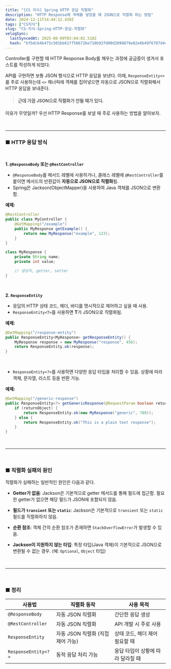 ```yaml
---
title: "[CS 지식] Spring HTTP 응답 직렬화"
description: "HTTP Response에 객체를 넣었을 때 JSON으로 직렬화 하는 방법"
date: 2024-12-11T14:44:12.430Z
tags: ["CS지식"]
slug: "CS-지식-Spring-HTTP-응답-직렬화"
velogSync:
  lastSyncedAt: 2025-08-09T03:04:02.518Z
  hash: "bfbdcb4b473c501bb61ff56672be710b92fd00d2098879e82e6b49f6707d44d1"
---
```


Controller를 구현할 때 HTTP Response Body를 채우는 과정에 궁금증이 생겨서 포스트를 작성하게 되었다.

API를 구현하면 보통 JSON 형식으로 HTTP 응답을 보낸다.
이때, `ResponseEntity<>`를 주로 사용하는데 `<>` 제너릭에 객체를 집어넣으면 자동으로 JSON으로 직렬화해서 HTTP 응답을 보내준다.


> #### 근데 가끔 JSON으로 직렬화가 안될 때가 있다.

이유가 무엇일까?
우선 HTTP Response를 보낼 때 주로 사용하는 방법을 알아보자.

<br>

---

### ■ HTTP 응답 방식

<br>

__1. `@ResponseBody` 또는 `@RestController`__
- `@ResponseBody`를 메서드 레벨에 사용하거나, 클래스 레벨에 `@RestController`를 붙이면 메서드의 반환값이 **자동으로 JSON으로 직렬화**됨.
- Spring은 Jackson(ObjectMapper)을 사용하여 Java 객체를 JSON으로 변환함.

**예제:**
```java
@RestController
public class MyController {
    @GetMapping("/example")
    public MyResponse getExample() {
        return new MyResponse("example", 123);
    }
}

class MyResponse {
    private String name;
    private int value;

    // 생성자, getter, setter
}
```
<br>

__2. `ResponseEntity`__
- 응답의 HTTP 상태 코드, 헤더, 바디를 명시적으로 제어하고 싶을 때 사용.
- `ResponseEntity<T>`를 사용하면 **T**가 JSON으로 직렬화됨.

**예제:**
```java
@GetMapping("/response-entity")
public ResponseEntity<MyResponse> getResponseEntity() {
    MyResponse response = new MyResponse("response", 456);
    return ResponseEntity.ok(response);
}
```

<br>

- `ResponseEntity<?>`를 사용하면 다양한 응답 타입을 처리할 수 있음. 상황에 따라 객체, 문자열, 리스트 등을 반환 가능.

**예제:**
```java
@GetMapping("/generic-response")
public ResponseEntity<?> getGenericResponse(@RequestParam boolean returnObject) {
    if (returnObject) {
        return ResponseEntity.ok(new MyResponse("generic", 789));
    } else {
        return ResponseEntity.ok("This is a plain text response");
    }
}
```

<br>

---

<br>

### ■ 직렬화 실패의 원인

직렬화가 실패하는 일반적인 원인은 다음과 같다.

- **Getter가 없음**: Jackson은 기본적으로 getter 메서드를 통해 필드에 접근함. 필요한 getter가 없으면 해당 필드가 JSON에 포함되지 않음.

- **필드가 `transient` 또는 `static`**: Jackson은 기본적으로 `transient` 또는 `static` 필드를 직렬화하지 않음.

- **순환 참조**: 객체 간의 순환 참조가 존재하면 `StackOverflowError`가 발생할 수 있음.

- **Jackson이 지원하지 않는 타입**: 특정 타입(Java 객체)이 기본적으로 JSON으로 변환될 수 없는 경우. (예: `Optional`, `Object` 타입)

<br>

---

<br>

### ■ 정리
| 사용법             | 직렬화 동작             | 사용 목적                       |
|-------------------|-----------------------|--------------------------------|
| `@ResponseBody`   | 자동 JSON 직렬화        | 간단한 응답 생성                 |
| `@RestController` | 자동 JSON 직렬화        | API 개발 시 주로 사용             |
| `ResponseEntity`  | 자동 JSON 직렬화 (직접 제어 가능) | 상태 코드, 헤더 제어 필요할 때       |
| `ResponseEntity<?>` | 동적 응답 처리 가능     | 응답 타입이 상황에 따라 달라질 때     |



